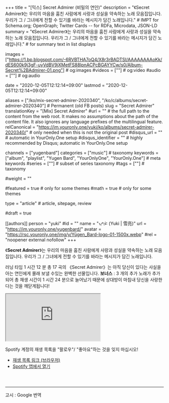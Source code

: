 +++
title = "[믹스] Secret Admirer (비밀의 연인)"
description = "《Secret Admirer》는 우리의 마음을 훔친 사람에게 사랑과 성실을 약속하는 노래 모음집입니다. 우리가 그 / 그녀에게 전할 수 있기를 바라는 메시지가 담긴 노래입니다."													# IMPT for Schema.org; OpenGraph; Twitter Cards -- for RDFa, Microdata, JSON-LD
summary = "《Secret Admirer》는 우리의 마음을 훔친 사람에게 사랑과 성실을 약속하는 노래 모음집입니다. 우리가 그 / 그녀에게 전할 수 있기를 바라는 메시지가 담긴 노래입니다."																											# for summary text in list displays

images = ["https://1.bp.blogspot.com/-6RVBTHA7oQ4/X8r3rBADTSI/AAAAAAAAoKk/dES600k9j3gF-uyVdBV9jXMetFS88lpnACPcBGAYYCw/s0/Album-Secret%2BAdmirer-01.png"]																											# og:images
#videos = [""]																											# og:video
#audio = [""]																												# og:audio

date = "2020-12-05T12:12:14+09:00"
lastmod = "2020-12-05T12:12:14+09:00"

aliases = ["/ko/mix-secret-admirer-2020340", "/ko/c/albums/secret-admirer-2020340"]	# Permanent (old FB posts)
slug = "Secret Admirer"
translationKey = "[Mix] Secret Admirer"
#url = ""																														# the full path to the content from the web root. It makes no assumptions about the path of the content file. It also ignores any language prefixes of the multilingual feature.
relCanonical = "https://im.youronly.one/yuki/ko/albums/secret-admirer-2020340/"																									# only needed when this is not the original post
#disqus_url = ""                                                    # automatic in YourOnly.One setup
#disqus_identifier = ""                                             # highly recommended by Disqus; automatic in YourOnly.One setup

channels = ["yugenbard"]
categories = ["music"]																									# taxonomy
keywords = ["album", "playlist", "Yugen Bard", "YourOnlyOne", "YourOnly.One"]																										# meta keywords
#series = [""]																											# subset of series taxonomy
#tags = [""]																						# taxonomy

#weight = ""

#featured = true																									# only for some themes
#math = true																											# only for some themes

type = "article"                                                           # article, sitepage, review

#draft = true

[[authors]]
person = "yuki"
#id = ""
name = "ᜌᜓᜃᜒ (Yuki | 雪亮)"
url = "https://im.youronly.one/yugenbard/"
avatar = "https://rsc.youronly.one/img/y/Yūgen_Bard-logo-01-1500x.webp"
#rel = "noopener external nofollow"
+++

《**Secret Admirer**》는 우리의 마음을 훔친 사람에게 사랑과 성실을 약속하는 노래 모음집입니다. 우리가 그 / 그녀에게 전할 수 있기를 바라는 메시지가 담긴 노래입니다.

<!--more-->

러닝 타임 1 시간 12 분 총 17 곡의 《Secret Admirer》는 아직 당신이 있다는 사실을 아는 연인에게 몰래 보낼 수있는 완벽한 선물입니다. **보너스** : 3 개의 추가 노래가 추가되어 총 재생 시간이 1 시간 24 분으로 늘어났기 때문에 상대방이 마침내 당신을 사랑한다는 것을 깨닫게됩니다!

<div class="responsive_embedframe"><iframe src="https://open.spotify.com/embed/playlist/43emZgYoSDRR277EyIA8p5" sandbox="allow-same-origin allow-scripts" allow="accelerometer; encrypted-media; gyroscope; picture-in-picture; fullscreen"></iframe></div>

Spotify 계정의 재생 목록을 "팔로우"/ "좋아요"하는 것을 잊지 마십시오!

- [재생 목록 링크 (브라우저)](https://open.spotify.com/playlist/43emZgYoSDRR277EyIA8p5?si=nRgRUD8qSm-jRB9w5AyPrQ)
- [Spotify 앱에서 열기](spotify:playlist:43emZgYoSDRR277EyIA8p5)

<aside class="figure_box">
  <div class="separator" style="clear: both;"><a href="https://1.bp.blogspot.com/-GQAN1J_ne0k/X8sGqmNq7NI/AAAAAAAAoKw/GYA4uP6qWNAkvh1_AddbEdspbnWgIyT7ACLcBGAsYHQ/s0/Spotify%2BCode-Secret%2BAdmirer.png" style="display: block; padding: 1em 0; text-align: center; "><img alt="" border="0" data-original-height="375" data-original-width="300" src="https://1.bp.blogspot.com/-GQAN1J_ne0k/X8sGqmNq7NI/AAAAAAAAoKw/GYA4uP6qWNAkvh1_AddbEdspbnWgIyT7ACLcBGAsYHQ/s0/Spotify%2BCode-Secret%2BAdmirer.png"/></a></div>
</aside>

---

고시 : Google 번역
